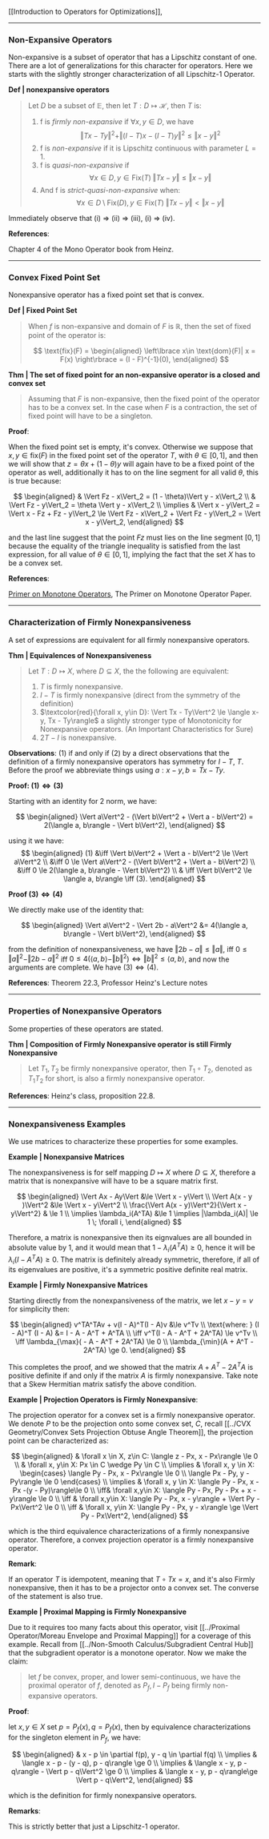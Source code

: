 [[Introduction to Operators for Optimizations]], 

---
### **Non-Expansive Operators**
Non-expansive is a subset of operator that has a Lipschitz constant of one. There are a lot of generalizations for this character for operators. Here we starts with the slightly stronger characterization of all Lipschitz-1 Operator. 

**Def | nonexpansive operators**

> Let $D$ be a subset of $\mathbb E$, then let $T: D \mapsto \mathcal H$, then $T$ is: 
> 1. f is *firmly non-expansive* if $\forall x, y\in D$, we have 
>     $$
>     \Vert Tx - Ty\Vert^2 + \Vert (I - T)x- (I - T)y\Vert^2 \le \Vert x - y\Vert^2
>     $$
> 2. f is *non-expansive* if it is Lipschitz continuous with parameter $L = 1$. 
> 3. f is *quasi-non-expansive* if 
>     $$
>     \forall x \in D, y \in \text{Fix}(T) \; \Vert Tx - y\Vert \le \Vert x - y\Vert
>     $$
> 4. And f is *strict-quasi-non-expansive* when: 
>     $$
>     \forall x \in D \setminus \text{Fix}(D), y\in \text{Fix}(T)\; 
>     \Vert Tx - y\Vert < \Vert x - y\Vert
>     $$

Immediately observe that (i) => (ii) => (iii), (i) => (iv). 


**References**: 

Chapter 4 of the Mono Operator book from Heinz. 

---
### **Convex Fixed Point Set**

Nonexpansive operator has a fixed point set that is convex. 

**Def | Fixed Point Set**
> When $f$ is non-expansive and domain of $F$ is $\mathbb R$, then the set of fixed point of the operator is: 
> 
> $$
> \text{fix}(F) = 
> \begin{aligned}
>    \left\lbrace
>        x\in \text{dom}(F)| x = F(x)
>    \right\rbrace = 
>    (I - F)^{-1}(0), 
> \end{aligned}
> $$

**Thm | The set of fixed point for an non-expansive operator is a closed and convex set**

> Assuming that $F$ is non-expansive, then the fixed point of the operator has to be a convex set. In the case when $F$ is a contraction, the set of fixed point will have to be a singleton. 

**Proof**: 

When the fixed point set is empty, it's convex. Otherwise we suppose that $x, y \in \text{fix}(F)$ in the fixed point set of the operator $T$, with $\theta \in [0, 1]$, and then we will show that $z = \theta x + (1 - \theta)y$ will again have to be a fixed point of the operator as well, additionally it has to on the line segment for all valid $\theta$, this is true because: 

$$
\begin{aligned}
    & \Vert Fz - x\Vert_2 = (1 - \theta)\Vert y - x\Vert_2
    \\
    & \Vert Fz - y\Vert_2 = \theta \Vert y - x\Vert_2
    \\
    \implies &
    \Vert x - y\Vert_2 = \Vert x - Fz + Fz - y\Vert_2 \le 
    \Vert Fz - x\Vert_2 + \Vert Fz - y\Vert_2 = \Vert x - y\Vert_2, 
\end{aligned}
$$

and the last line suggest that the point $Fz$ must lies on the line segment $[0, 1]$ because the equality of the triangle inequality is satisfied from the last expression, for all value of $\theta\in [0, 1]$, implying the fact that the set $X$ has to be a convex set. 

**References**: 

[Primer on Monotone Operators](../../MATH%20999%20Paper%20Reviews%20and%20Frontier%20Mathematics/References%20Sep%202022/Primer%20on%20Monotone%20Operators.pdf), The Primer on Monotone Operator Paper. 


---
### **Characterization of Firmly Nonexpansiveness**

A set of expressions are equivalent for all firmly nonexpansive operators. 

**Thm | Equivalences of Nonexpansiveness**

> Let $T: D\mapsto X$, where $D\subseteq X$, the the following are equivalent: 
> 1. $T$ is firmly nonexpansive. 
> 2. $I - T$ is firmly nonexpansive (direct from the symmetry of the definition)
> 3. $\textcolor{red}{\forall x, y\in D}: \Vert Tx - Ty\Vert^2 \le \langle x-y, Tx - Ty\rangle$ a slightly stronger type of Monotonicity for Nonexpansive operators. (An Important Characteristics for Sure)
> 4. $2T - I$ is nonexpansive. 

**Observations**: 
(1) if and only if (2) by a direct observations that the definition of a firmly nonexpansive operators has symmetry for $I - T$, $T$. Before the proof we abbreviate things using $a: x-y, b = Tx - Ty$. 

**Proof: $(1)\iff (3)$** 

Starting with an identity for 2 norm, we have: 

$$
\begin{aligned}
    \Vert a\Vert^2 - (\Vert b\Vert^2 + \Vert a - b\Vert^2) = 2(\langle a, b\rangle - \Vert b\Vert^2), 
\end{aligned}
$$

using it we have: 
$$
\begin{aligned}
    (1) &\iff 
    \Vert b\Vert^2 + \Vert a - b\Vert^2 \le \Vert a\Vert^2 
    \\
    &\iff 
    0 \le \Vert a\Vert^2 - (\Vert b\Vert^2 + \Vert a - b\Vert^2)
    \\
    &\iff 
    0 \le 2(\langle a, b\rangle - \Vert b\Vert^2)
    \\
    & \iff 
    \Vert b\Vert^2 \le \langle a, b\rangle \iff (3). 
\end{aligned}
$$

**Proof $(3)\iff (4)$**

We directly make use of the identity that: 

$$
\begin{aligned}
    \Vert a\Vert^2 - \Vert 2b - a\Vert^2 &= 4(\langle a, b\rangle - \Vert b\Vert^2),
\end{aligned}
$$

from the definition of nonexpansiveness, we have $\Vert 2b - a\Vert \le \Vert a\Vert$, iff $0 \le \Vert a\Vert^2 - \Vert 2b - a\Vert^2$ iff $0 \le 4(\langle a, b\rangle - \Vert b\Vert^2) \iff \Vert b\Vert^2 \le \langle a, b\rangle$, and now the arguments are complete. We have $(3)\iff (4)$. 

**References**: 
Theorem 22.3, Professor Heinz's Lecture notes


---
### **Properties of Nonexpansive Operators**

Some properties of these operators are stated. 

**Thm | Composition of Firmly Nonexpansive operator is still Firmly Nonexpansive**
> Let $T_1, T_2$ be firmly nonexpansive operator, then $T_1\circ T_2$, denoted as $T_1T_2$ for short, is also a firmly nonexpansive operator. 

**References**: Heinz's class, proposition 22.8. 

---
### **Nonexpansiveness Examples**

We use matrices to characterize these properties for some examples. 

**Example | Nonexpansive Matrices**

The nonexpansiveness is for self mapping $D\mapsto X$  where $D\subseteq X$, therefore a matrix that is nonexpansive will have to be a square matrix first. 

$$
\begin{aligned}
    \Vert Ax - Ay\Vert &\le \Vert x - y\Vert
    \\
    \Vert A(x - y )\Vert^2 &\le \Vert x - y\Vert^2
    \\
    \frac{\Vert A(x - y)\Vert^2}{\Vert x - y\Vert^2} & \le 1
    \\
    \implies \lambda_i(A^TA) &\le 1 \implies |\lambda_i(A)| \le 1 \; \forall i, 
\end{aligned}
$$

Therefore, a matrix is nonexpansive then its eignvalues are all bounded in absolute value by $1$, and it would mean that $1 - \lambda_i(A^TA) \ge 0$, hence it will be $\lambda_i(I - A^TA)\ge0$. The matrix is definitely already symmetric, therefore, if all of its eigenvalues are positive, it's a symmetric positive definite real matrix.

**Example | Firmly Nonexpansive Matrices**

Starting directly from the nonexpansiveness of the matrix, we let $x - y = v$ for simplicity then:

$$
\begin{aligned}
    v^TA^TAv + v(I - A)^T(I - A)v &\le v^Tv 
    \\
    \text{where: } (I - A)^T (I - A) &= I - A - A^T + A^TA
    \\
    \iff
    v^T(I - A - A^T + 2A^TA) \le v^Tv
    \\
    \iff 
    \lambda_{\max}( - A - A^T + 2A^TA) \le 0 
    \\
    \lambda_{\min}(A + A^T - 2A^TA) \ge 0. 
\end{aligned}
$$

This completes the proof, and we showed that the matrix $A + A^T - 2A^TA$ is positive definite if and only if the matrix $A$ is firmly nonexpansive. Take note that a Skew Hermitian matrix satisfy the above condition. 

**Example | Projection Operators is Firmly Nonexpansive**: 

The projection operator for a convex set is a firmly nonexpansive operator. We denote $P$ to be the projection onto some convex set, $C$, recall [[../CVX Geometry/Convex Sets Projection Obtuse Angle Theorem]], the projection point can be characterized as: 

$$
\begin{aligned}
    & \forall x \in X, z\in C: 
    \langle z - Px, x - Px\rangle \le 0
    \\
    & \forall x, y\in X: Px \in C \wedge Py \in C
    \\
    \implies & \forall x, y \in X: 
    \begin{cases}
        \langle Py - Px, x - Px\rangle \le 0
        \\
        \langle Px - Py, y - Py\rangle \le 0
    \end{cases}
    \\
    \implies &
    \forall x, y \in X:  \langle Py - Px, x - Px -(y - Py)\rangle\le 0
    \\
    \iff&
    \forall x,y\in X: 
    \langle Py - Px, Py - Px + x - y\rangle \le 0
    \\
    \iff & 
    \forall x,y\in X: 
    \langle Py - Px, x - y\rangle + \Vert Py - Px\Vert^2 \le 0
    \\
    \iff & 
    \forall x, y\in X: 
    \langle Py - Px, y - x\rangle \ge \Vert Py - Px\Vert^2, 
\end{aligned}
$$

which is the third equivalence characterizations of a firmly nonexpansive operator. Therefore, a convex projection operator is a firmly nonexpansive operator. 

**Remark**: 

If an operator $T$ is idempotent, meaning that $T\circ Tx = x$, and it's also Firmly nonexpansive, then it has to be a projector onto a convex set. The converse of the statement is also true. 

**Example | Proximal Mapping is Firmly Nonexpansive**

Due to it requires too many facts about this operator, visit [[../Proximal Operator/Moreau Envelope and Proximal Mapping]] for a coverage of this example. Recall from [[../Non-Smooth Calculus/Subgradient Central Hub]] that the subgradient operator is a monotone operator. Now we make the claim: 

> let $f$ be convex, proper, and lower semi-continuous, we have the proximal operator of $f$, denoted as $P_f, I - P_f$ being firmly non-expansive operators. 

**Proof**: 

let $x, y\in X$ set $p = P_f(x), q = P_f(x)$, then by equivalence characterizations for the singleton element in $P_f$, we have: 

$$
\begin{aligned}
    & x - p \in \partial f(p), y - q \in \partial f(q)
    \\
    \implies &
    \langle x - p - (y - q), p - q\rangle \ge 0 
    \\
    \implies 
    & \langle x - y, p - q\rangle - \Vert p - q\Vert^2 \ge 0
    \\
    \implies 
    & \langle x - y, p - q\rangle\ge \Vert p - q\Vert^2, 
\end{aligned}
$$

which is the definition for firmly nonexpansive operators. 

**Remarks**: 

This is strictly better that just a Lipschitz-1 operator. 



